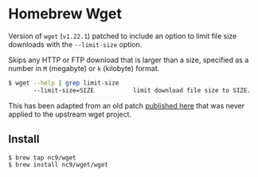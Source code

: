 # Homebrew Wget

Version of `wget` (`v1.22.1`) patched to include an option to limit file size downloads with the `--limit-size` option.

Skips any HTTP or FTP download that is larger than a size, specified as a number in `M` (megabyte) or `k` (kilobyte) format.

```sh
$ wget --help | grep limit-size
       --limit-size=SIZE           limit download file size to SIZE.
```

This has been adapted from an old patch [published here](https://yurichev.com/wget.html) that was never applied to the upstream wget project.

## Install

```sh
$ brew tap nc9/wget
$ brew install nc9/wget/wget
```
